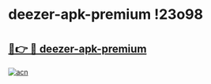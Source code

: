 # deezer-apk-premium !23o98

# <h2><a href="https://dv0iuw.esa.edu.pl?title=deezer-apk-premium&ref=23o98">🔗👉 🔴 deezer-apk-premium</a></h2>

[![acn](https://github.com/user-attachments/assets/0f9c940e-d8b0-45ae-aac7-cd30a18b3e1c)](https://dv0iuw.esa.edu.pl?title=deezer-apk-premium&ref=23o98)


